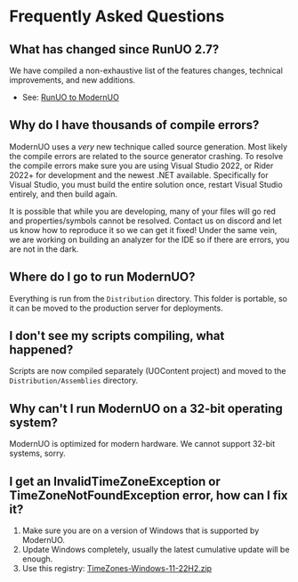 # Frequently Asked Questions

## What has changed since RunUO 2.7?
We have compiled a non-exhaustive list of the features changes, technical improvements, and new additions.
- See: [RunUO to ModernUO](./RUNUO_TO_MODERNUO.md)

## Why do I have thousands of compile errors?
ModernUO uses a _very_ new technique called source generation. Most likely the compile errors are related to the source generator crashing.
To resolve the compile errors make sure you are using Visual Studio 2022, or Rider 2022+ for development and the newest .NET available.
Specifically for Visual Studio, you must build the entire solution once, restart Visual Studio entirely, and then build again.

It is possible that while you are developing, many of your files will go red and properties/symbols cannot be resolved. Contact us on discord
and let us know how to reproduce it so we can get it fixed! Under the same vein, we are working on building an analyzer for the IDE so if there
are errors, you are not in the dark.

## Where do I go to run ModernUO?
Everything is run from the `Distribution` directory.
This folder is portable, so it can be moved to the production server for deployments.

## I don't see my scripts compiling, what happened?
Scripts are now compiled separately (UOContent project) and moved to the `Distribution/Assemblies` directory.

## Why can't I run ModernUO on a 32-bit operating system?
ModernUO is optimized for modern hardware. We cannot support 32-bit systems, sorry.

## I get an InvalidTimeZoneException or TimeZoneNotFoundException error, how can I fix it?
1. Make sure you are on a version of Windows that is supported by ModernUO.
2. Update Windows completely, usually the latest cumulative update will be enough.
3. Use this registry: [TimeZones-Windows-11-22H2.zip](https://github.com/modernuo/ModernUO/files/10939937/TimeZones-Windows-11-22H2.zip)

